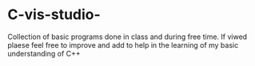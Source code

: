 # C-vis-studio-
Collection of basic programs done in class and during free time.
If viwed plaese feel free to improve and add to help in the learning of my basic understanding of C++
